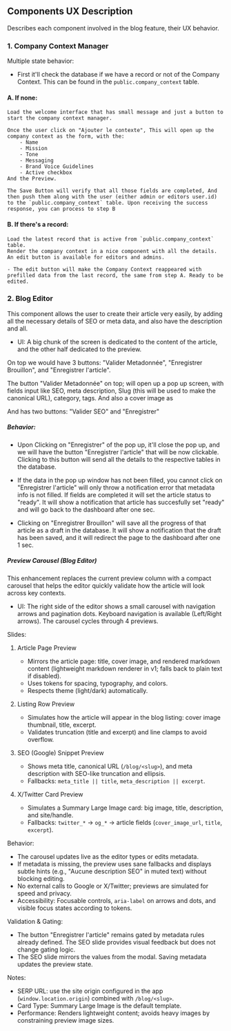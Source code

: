 ## Components UX Description

Describes each component involved in the blog feature, their UX behavior.


### 1. Company Context Manager

Multiple state behavior:
- First it'll check the database if we have a record or not of the Company Context. This can be found in the `public.company_context` table.

#### A. If none: 
    Load the welcome interface that has small message and just a button to start the company context manager.

    Once the user click on "Ajouter le contexte", This will open up the company context as the form, with the:
        - Name
        - Mission
        - Tone
        - Messaging
        - Brand Voice Guidelines
        - Active checkbox
    And the Preview.

    The Save Button will verify that all those fields are completed, And then push them along with the user (either admin or editors user.id) to the `public.company_context` table. Upon receiving the success response, you can process to step B

#### B. If there's a record:
    Load the latest record that is active from `public.company_context` table.
    Render the company context in a nice component with all the details. 
    An edit button is available for editors and admins.

    - The edit button will make the Company Context reappeared with prefilled data from the last record, the same from step A. Ready to be edited.  


### 2. Blog Editor

This component allows the user to create their article very easily, by adding all the necessary details of SEO or meta data, and also have the description and all.

- UI: A big chunk of the screen is dedicated to the content of the article, and the other half dedicated to the preview.

On top we would have 3 buttons: "Valider Metadonnée", "Enregistrer Brouillon", and "Enregistrer l'article".

The button "Valider Metadonnée" on top; will open up a pop up screen, with fields input like SEO, meta description, Slug (this will be used to make the canonical URL), category, tags. And also a cover image as

And has two buttons: "Valider SEO" and "Enregistrer"

##### Behavior:

- Upon Clicking on "Enregistrer" of the pop up, it'll close the pop up, and we will have the button "Enregistrer l'article" that will be now clickable. Clicking to this button will send all the details to the respective tables in the database.

- If the data in the pop up window has not been filled, you cannot click on "Enregistrer l'article" will only throw a notification error that metadata info is not filled. If fields are completed it will set the article status to "ready". It will show a notification that article has succesfully set "ready" and will go back to the dashboard after one sec.

- Clicking on "Enregistrer Brouillon" will save all the progress of that article as a draft in the database. It will show a notification that the draft has been saved, and it will redirect the page to the dashboard after one 1 sec.


##### Preview Carousel (Blog Editor)

This enhancement replaces the current preview column with a compact carousel that helps the editor quickly validate how the article will look across key contexts.

- UI: The right side of the editor shows a small carousel with navigation arrows and pagination dots. Keyboard navigation is available (Left/Right arrows). The carousel cycles through 4 previews.

Slides:

1. Article Page Preview
    - Mirrors the article page: title, cover image, and rendered markdown content (lightweight markdown renderer in v1; falls back to plain text if disabled).
    - Uses tokens for spacing, typography, and colors.
    - Respects theme (light/dark) automatically.

2. Listing Row Preview
    - Simulates how the article will appear in the blog listing: cover image thumbnail, title, excerpt.
    - Validates truncation (title and excerpt) and line clamps to avoid overflow.

3. SEO (Google) Snippet Preview
    - Shows meta title, canonical URL (`/blog/<slug>`), and meta description with SEO-like truncation and ellipsis.
    - Fallbacks: `meta_title || title`, `meta_description || excerpt`.

4. X/Twitter Card Preview
    - Simulates a Summary Large Image card: big image, title, description, and site/handle.
    - Fallbacks: `twitter_*` → `og_*` → article fields (`cover_image_url`, `title`, `excerpt`).

Behavior:

- The carousel updates live as the editor types or edits metadata.
- If metadata is missing, the preview uses sane fallbacks and displays subtle hints (e.g., "Aucune description SEO" in muted text) without blocking editing.
- No external calls to Google or X/Twitter; previews are simulated for speed and privacy.
- Accessibility: Focusable controls, `aria-label` on arrows and dots, and visible focus states according to tokens.

Validation & Gating:

- The button "Enregistrer l'article" remains gated by metadata rules already defined. The SEO slide provides visual feedback but does not change gating logic.
- The SEO slide mirrors the values from the modal. Saving metadata updates the preview state.

Notes:

- SERP URL: use the site origin configured in the app (`window.location.origin`) combined with `/blog/<slug>`.
- Card Type: Summary Large Image is the default template.
- Performance: Renders lightweight content; avoids heavy images by constraining preview image sizes.

